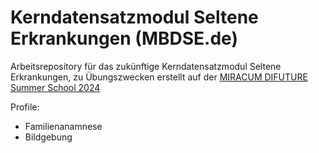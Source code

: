 # Kerndatensatzmodul Seltene Erkrankungen (MBDSE.de)
Arbeitsrepository für das zukünftige Kerndatensatzmodul Seltene Erkrankungen, zu Übungszwecken erstellt auf der [MIRACUM DIFUTURE Summer School 2024](https://www.miracum.org/lehre/miracum-schools/summer-school-2024)

Profile:
- Familienanamnese
- Bildgebung
